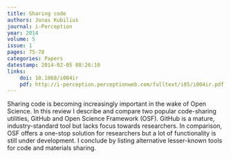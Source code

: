 ```yaml
---
title: Sharing code
authors: Jonas Kubilius
journal: i-Perception
year: 2014
volume: 5
issue: 1
pages: 75-78
categories: Papers
datestamp: 2014-02-05 08:26:10
links:
    doi: 10.1068/i004ir
    pdf: http://i-perception.perceptionweb.com/fulltext/i05/i004ir.pdf
---
```


Sharing code is becoming increasingly important in the wake of Open Science. In this review I describe and compare two popular code-sharing utilities, GitHub and Open Science Framework (OSF). GitHub is a mature, industry-standard tool but lacks focus towards researchers. In comparison, OSF offers a one-stop solution for researchers but a lot of functionality is still under development. I conclude by listing alternative lesser-known tools for code and materials sharing.
